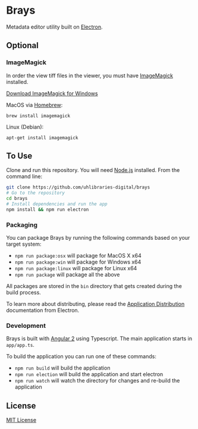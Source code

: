 # Brays

Metadata editor utility built on [Electron](http://electron.atom.io/).

## Optional

### ImageMagick
In order the view tiff files in the viewer, you must have [ImageMagick](https://www.imagemagick.org/index.php) installed.

[Download ImageMagick for Windows](https://www.imagemagick.org/script/binary-releases.php#windows)

MacOS via [Homebrew](https://brew.sh/):
```
brew install imagemagick
```

Linux (Debian):
```
apt-get install imagemagick
```

## To Use

Clone and run this repository. You will need [Node.js](https://nodejs.org/en/download/) installed. From the command line:

```bash
git clone https://github.com/uhlibraries-digital/brays
# Go to the repository
cd brays
# Install dependencies and run the app
npm install && npm run electron
```

### Packaging

You can package Brays by running the following commands based on your target system:

* `npm run package:osx` will package for MacOS X x64
* `npm run package:win` will package for Windows x64
* `npm run package:linux` will package for Linux x64
* `npm run package` will package all the above

All packages are stored in the `bin` directory that gets created during the build process.

To learn more about distributing, please read the [Application Distribution](http://electron.atom.io/docs/tutorial/application-distribution/) documentation from Electron.

### Development

Brays is built with [Angular 2](https://angular.io/) using Typescript. The main application starts in `app/app.ts`.

To build the application you can run one of these commands:

* `npm run build` will build the application
* `npm run election` will build the application and start electron
* `npm run watch` will watch the directory for changes and re-build the application

## License

[MIT License](LICENSE.txt)
